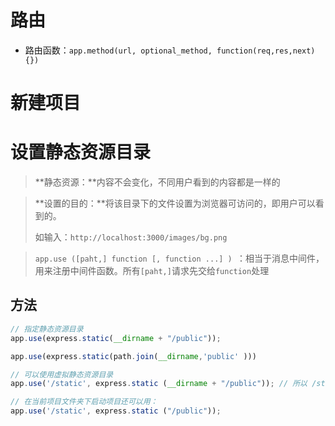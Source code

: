 # 路由

- 路由函数：```app.method(url, optional_method, function(req,res,next){})```



# 新建项目





# 设置静态资源目录

> **静态资源：**内容不会变化，不同用户看到的内容都是一样的

> **设置的目的：**将该目录下的文件设置为浏览器可访问的，即用户可以看到的。
>
> 如输入：``` http://localhost:3000/images/bg.png ```

> ``` app.use ([paht,] function [, function ...] )  ```：相当于消息中间件，用来注册中间件函数。所有```[paht,]```请求先交给```function```处理



## 方法

```javascript
// 指定静态资源目录
app.use(express.static(__dirname + "/public"));

app.use(express.static(path.join(__dirname,'public' )))

// 可以使用虚拟静态资源目录
app.use('/static', express.static (__dirname + "/public")); // 所以 /static 就代表了 __dirname/public

// 在当前项目文件夹下启动项目还可以用：
app.use('/static', express.static ("/public"));
```







